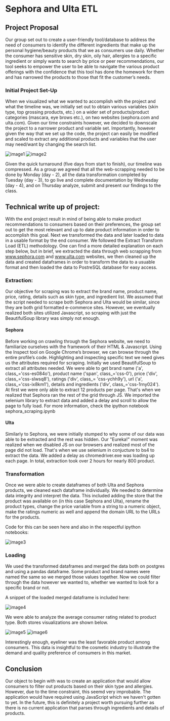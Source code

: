 # Sephora and Ulta ETL 

## Project Proposal
		
Our group set out to create a user-friendly tool/database to address the need of consumers to identify the different ingredients that make up the personal hygiene/beauty products that we as consumers use daily. Whether the consumer has sensitive skin, dry skin, oily hair, allergies to a specific ingredient or simply wants to search by price or peer recommendations, our tool seeks to empower the user to be able to navigate the various product offerings with the confidence that this tool has done the homework for them and has narrowed the products to those that fit the customer’s needs. 
		

### Initial Project Set-Up
		

When we visualized what we wanted to accomplish with the project and what the timeline was, we initially set out to obtain various variables (skin type, top grossing products, etc.) on a wider set of products/product categories (mascara, eye brows etc.), on two websites (sephora.com and ulta.com). Given our time constraints however, we decided to downscale the project to a narrower product and variable set. Importantly, however given the way that we set up the code, the project can easily be modified and scaled to extract any additional products and variables that the user may need/want by changing the search list.
		

![image1](https://github.com/nawdah/cosmetics-proj/blob/master/pictures/schema1.PNG)
![image2](https://github.com/nawdah/cosmetics-proj/blob/master/pictures/schema2.PNG)
		

Given the quick turnaround (five days from start to finish), our timeline was compressed. As a group we agreed that all the web-scrapping needed to be done by Monday (day - 2), all the data transformation completed by Tuesday (day - 3), to go live and complete documentation by Wednesday (day - 4), and on Thursday analyze, submit and present our findings to the class.
		

## Technical write up of project:
		

With the end project result in mind of being able to make product recommendations to consumers based on their preferences, the group set out to get the most relevant and up to date product information in order to accomplish this goal. Next we transformed the data and later loaded to data in a usable format by the end consumer. We followed the Extract Transform Load (ETL) methodology. One can find a more detailed explanation on each step below, but in brief, we extracted the data through web scrapping from www.sephora.com and www.ulta.com websites, we then cleaned up the data and created dataframes in order to transform the data to a usuable format and then loaded the data to PostreSQL database for easy access. 
		

### Extraction:
		

Our objective for scraping was to extract the brand name, product name, price, rating, details such as skin type, and ingredient list. We assumed that the script needed to scrape both Sephora and Ulta would be similar, since they are both grid formatted e-commerce sites. However, we eventually realized both sites utilized Javascript, so scraping with just the BeautifulSoup library was simply not enough. 
		

#### Sephora
		

Before working on crawling through the Sephora website, we need to familiarize ourselves with the framework of their HTML & Javascript. Using the Inspect tool on Google Chrome’s browser, we can browse through the entire profile’s code. Highlighting and inspecting specific text we need gives us the attributes required for scraping. Initially we used BeautifulSoup to extract all attributes needed. We were able to get brand name ('a', class_='css-es084o'), product name ('span', class_='css-0'), price ('div', class_='css-slwsq8'), ratings ('div', class_= 'css-ychh9y'), url ('a', class_='css-ix8km1'), details and ingredients ('div', class_='css-1rny024'). At first we were only able to extract 12 products per page. That's when we realized that Sephora ran the rest of the grid through JS. We imported the selenium library to extract data and added a delay and scroll to allow the page to fully load. For more information, check the ipython notebook sephora_scraping.ipynb
		

#### Ulta
		

Similarly to Sephora, we were initially stumped to why some of our data was able to be extracted and the rest was hidden. Our "Eureka!" moment was realized when we disabled JS on our browsers and realized most of the page did not load. That's when we use selenium in conjucture to bs4 to extract the data. We added a delay as chromedriver.exe was loading up each page. In total, extraction took over 2 hours for nearly 800 product. 
		

### Transformation
		

Once we were able to create dataframes of both Ulta and Sephora products, we cleaned each dataframe individually. We needed to determine data integrity and interpret the data. This included adding the store that the product was available on (in this case Sephora and Ulta), rename the product types, change the price variable from a string to a numeric object, make the ratings numeric as well and append the domain URL to the URLs for the products. 
		

Code for this can be seen here and also in the respectful ipython notebooks:
		

![image3](https://github.com/nawdah/cosmetics-proj/blob/master/pictures/schema5.PNG)
		

### Loading
		

We used the transformed dataframes and merged the data both on postgres and using a pandas dataframe. Some product and brand names were named the same so we merged those values together. Now we could filter through the data however we wanted to, whether we wanted to look for a specific brand or not. 
		

A snippet of the loaded merged dataframe is included here: 
		

![image4](https://github.com/nawdah/cosmetics-proj/blob/master/pictures/schema6.PNG)
		

We were able to analyze the average consumer rating related to product type. Both stores visualizations are shown below.
		

![image5](https://github.com/nawdah/cosmetics-proj/blob/master/pictures/sephora.png)
![image6](https://github.com/nawdah/cosmetics-proj/blob/master/pictures/ulta.png)
		

Interestingly enough, eyeliner was the least favorable product among consumers. This data is insightful to the cosmetic industry to illustrate the demand and quality preference of consumers in this market. 

## Conclusion

Our object to begin with was to create an application that would allow consumers to filter out products based on their skin type and allergies. However, due to the time constraint, this seemd very improbable. The application would have required using JavaScript which we haven't gotten to yet. In the future, this is definitely a project worth pursuing further as there is no current application that parses through ingredients and details of products. 

